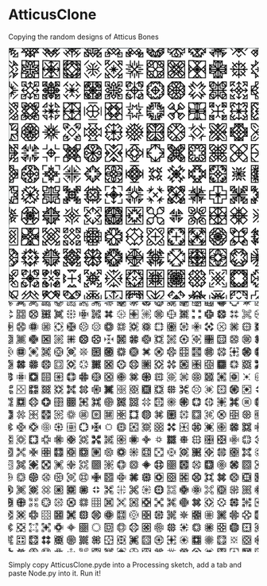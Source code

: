 # AtticusClone
<p>Copying the random designs of Atticus Bones</p>
<img src = 'atticusclone1.png'>
<img src = 'atticusclone2.png'>
<p>Simply copy AtticusClone.pyde into a Processing sketch, add a tab and paste Node.py into it. Run it!</p>
